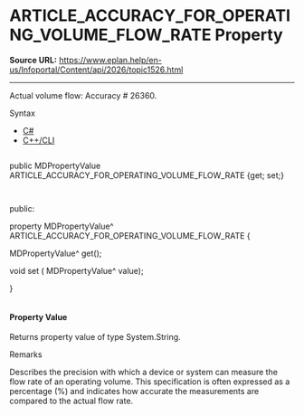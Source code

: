 # ARTICLE_ACCURACY_FOR_OPERATING_VOLUME_FLOW_RATE Property

**Source URL:** https://www.eplan.help/en-us/Infoportal/Content/api/2026/topic1526.html

---

Actual volume flow: Accuracy # 26360.

Syntax

- [C#](#i-syntax-CS)
- [C++/CLI](#i-syntax-CPP2005)

```
```
public MDPropertyValue ARTICLE_ACCURACY_FOR_OPERATING_VOLUME_FLOW_RATE {get; set;}
```
```

```
```
public:

property MDPropertyValue^ ARTICLE_ACCURACY_FOR_OPERATING_VOLUME_FLOW_RATE {

   MDPropertyValue^ get();

   void set (    MDPropertyValue^ value);

}
```
```

#### Property Value

Returns property value of type System.String.

Remarks

Describes the precision with which a device or system can measure the flow rate of an operating volume. This specification is often expressed as a percentage (%) and indicates how accurate the measurements are compared to the actual flow rate.
